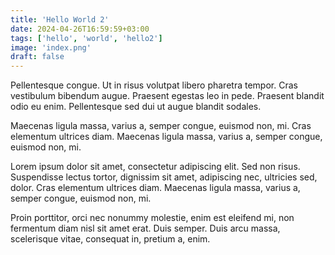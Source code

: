 ```yaml
---
title: 'Hello World 2'
date: 2024-04-26T16:59:59+03:00
tags: ['hello', 'world', 'hello2']
image: 'index.png'
draft: false
---
```


Pellentesque congue. Ut in risus volutpat libero pharetra tempor. Cras vestibulum bibendum augue. Praesent egestas leo
in pede. Praesent blandit odio eu enim. Pellentesque sed dui ut augue blandit sodales.

Maecenas ligula massa, varius a, semper congue, euismod non, mi. Cras elementum ultrices diam. Maecenas ligula massa,
varius a, semper congue, euismod non, mi.

<!--more-->

Lorem ipsum dolor sit amet, consectetur adipiscing elit. Sed non risus. Suspendisse lectus tortor, dignissim sit amet,
adipiscing nec, ultricies sed, dolor. Cras elementum ultrices diam. Maecenas ligula massa, varius a, semper congue,
euismod non, mi.

Proin porttitor, orci nec nonummy molestie, enim est eleifend mi, non fermentum diam nisl sit amet erat. Duis semper.
Duis arcu massa, scelerisque vitae, consequat in, pretium a, enim.
